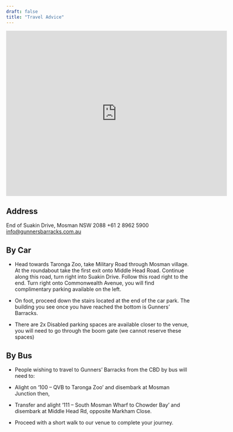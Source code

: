 ```yaml
---
draft: false
title: "Travel Advice"
---
```


<iframe class="google-map" style="border:0;" src="https://www.google.com/maps/embed?pb=!1m18!1m12!1m3!1d3314.0509913932356!2d151.2583057!3d-33.836795599999995!2m3!1f0!2f0!3f0!3m2!1i1024!2i768!4f13.1!3m3!1m2!1s0x6b12ac6b498cdf71%3A0xc1b530b9ab6790b0!2sGunners%20Barracks!5e0!3m2!1sen!2sau!4v1750085872342!5m2!1sen!2sau" width="600" height="450" style="border:0;" allowfullscreen="" loading="lazy" referrerpolicy="no-referrer-when-downgrade"></iframe>


## Address

End of Suakin Drive,
Mosman NSW 2088
+61 2 8962 5900
info@gunnersbarracks.com.au

## By Car


- Head towards Taronga Zoo, take Military Road through Mosman village. At the roundabout take the first exit onto Middle Head Road. Continue along this road, turn right into Suakin Drive. Follow this road right to the end. Turn right onto Commonwealth Avenue, you will find complimentary parking available on the left.


- On foot, proceed down the stairs located at the end of the car park. The building you see once you have reached the bottom is Gunners’ Barracks.

- There are 2x Disabled parking spaces are available closer to the venue, you will need to go through the boom gate (we cannot reserve these spaces)

## By Bus

- People wishing to travel to Gunners’ Barracks from the CBD by bus will need to:

- Alight on ‘100 – QVB to Taronga Zoo’ and disembark at Mosman Junction then,

- Transfer and alight ‘111 – South Mosman Wharf to Chowder Bay’ and disembark at Middle Head Rd, opposite Markham Close.

- Proceed with a short walk to our venue to complete your journey.

 








